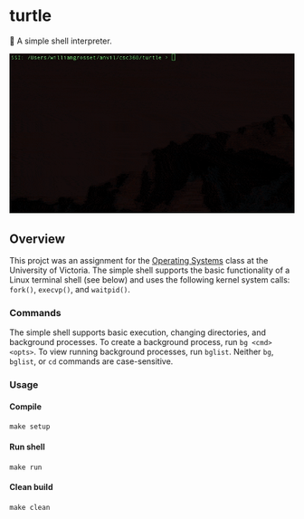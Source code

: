 # turtle
:turtle: A simple shell interpreter.

![alt text](https://github.com/williamgrosset/turtle/blob/master/example.gif "Shell")

## Overview
This projct was an assignment for the [Operating Systems](https://github.com/williamgrosset/turtle/blob/master/csc360_a1.pdf) class at the University of Victoria. The simple shell supports the basic functionality of a Linux terminal shell (see below) and uses the following kernel system calls: `fork()`, `execvp()`, and `waitpid()`.

### Commands
The simple shell supports basic execution, changing directories, and background processes. To create a background process, run `bg <cmd> <opts>`. To view running background processes, run `bglist`. Neither `bg`, `bglist`, or `cd` commands are case-sensitive.

### Usage
#### Compile
```
make setup
```

#### Run shell
```
make run
```

#### Clean build
```
make clean
```

